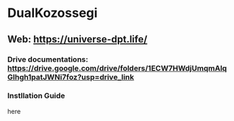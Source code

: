 # DualKozossegi

## Web: https://universe-dpt.life/

### Drive documentations: https://drive.google.com/drive/folders/1ECW7HWdjUmqmAlqGlhgh1patJWNi7foz?usp=drive_link

### Instllation Guide
here
